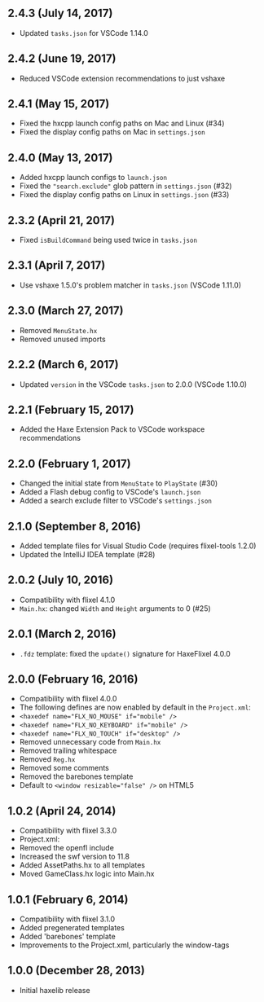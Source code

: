 2.4.3 (July 14, 2017)
------------------------------
* Updated `tasks.json` for VSCode 1.14.0

2.4.2 (June 19, 2017)
------------------------------
* Reduced VSCode extension recommendations to just vshaxe

2.4.1 (May 15, 2017)
------------------------------
* Fixed the hxcpp launch config paths on Mac and Linux (#34)
* Fixed the display config paths on Mac in `settings.json`

2.4.0 (May 13, 2017)
------------------------------
* Added hxcpp launch configs to `launch.json`
* Fixed the `"search.exclude"` glob pattern in `settings.json` (#32)
* Fixed the display config paths on Linux in `settings.json` (#33)

2.3.2 (April 21, 2017)
------------------------------
* Fixed `isBuildCommand` being used twice in `tasks.json`

2.3.1 (April 7, 2017)
------------------------------
* Use vshaxe 1.5.0's problem matcher in `tasks.json` (VSCode 1.11.0)

2.3.0 (March 27, 2017)
------------------------------
* Removed `MenuState.hx`
* Removed unused imports

2.2.2 (March 6, 2017)
------------------------------
* Updated `version` in the VSCode `tasks.json` to 2.0.0 (VSCode 1.10.0)

2.2.1 (February 15, 2017)
------------------------------
* Added the Haxe Extension Pack to VSCode workspace recommendations

2.2.0 (February 1, 2017)
------------------------------
* Changed the initial state from `MenuState` to `PlayState` (#30)
* Added a Flash debug config to VSCode's `launch.json`
* Added a search exclude filter to VSCode's `settings.json` 

2.1.0 (September 8, 2016)
------------------------------
* Added template files for Visual Studio Code (requires flixel-tools 1.2.0)
* Updated the IntelliJ IDEA template (#28)

2.0.2 (July 10, 2016)
------------------------------
* Compatibility with flixel 4.1.0
* `Main.hx`: changed `Width` and `Height` arguments to 0 (#25)

2.0.1 (March 2, 2016)
------------------------------
* `.fdz` template: fixed the `update()` signature for HaxeFlixel 4.0.0

2.0.0 (February 16, 2016)
------------------------------
* Compatibility with flixel 4.0.0
* The following defines are now enabled by default in the `Project.xml`:
 * `<haxedef name="FLX_NO_MOUSE" if="mobile" />`
 * `<haxedef name="FLX_NO_KEYBOARD" if="mobile" />`
 * `<haxedef name="FLX_NO_TOUCH" if="desktop" />`
* Removed unnecessary code from `Main.hx`
* Removed trailing whitespace
* Removed `Reg.hx`
* Removed some comments
* Removed the barebones template
* Default to `<window resizable="false" />` on HTML5

1.0.2 (April 24, 2014)
------------------------------
* Compatibility with flixel 3.3.0
* Project.xml:
 * Removed the openfl include
 * Increased the swf version to 11.8
* Added AssetPaths.hx to all templates
* Moved GameClass.hx logic into Main.hx

1.0.1 (February 6, 2014)
------------------------------
* Compatibility with flixel 3.1.0
* Added pregenerated templates
* Added 'barebones' template
* Improvements to the Project.xml, particularly the window-tags

1.0.0 (December 28, 2013)
------------------------------
* Initial haxelib release
